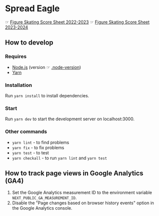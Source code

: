 # Spread Eagle

☞ [Figure Skating Score Sheet 2022-2023](https://spread-eagle.vercel.app/2022-2023)
☞ [Figure Skating Score Sheet 2023-2024](https://spread-eagle.vercel.app/2023-2024)

## How to develop

### Requires

- [Node.js](https://nodejs.org/) (version ☞ [.node-version](.node-version))
- [Yarn](https://yarnpkg.com/)

### Installation

Run `yarn install` to install dependencies.

### Start

Run `yarn dev` to start the development server on localhost:3000.

### Other commands

- `yarn lint` - to find problems
- `yarn fix` - to fix problems
- `yarn test` - to test
- `yarn checkall` - to run `yarn lint` and `yarn test`

## How to track page views in Google Analytics (GA4)

1. Set the Google Analytics measurement ID to the environment variable `NEXT_PUBLIC_GA_MEASUREMENT_ID`.
1. Disable the "Page changes based on browser history events" option in the Google Analytics console.
